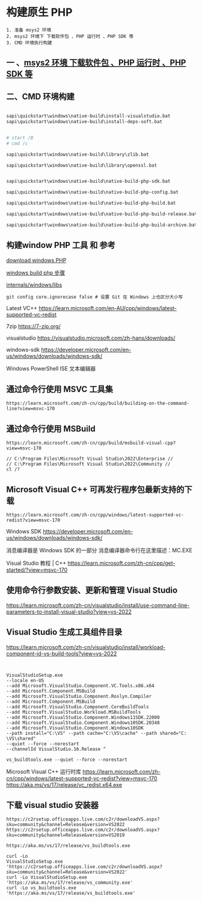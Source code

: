 # 构建原生 PHP

    1. 准备 msys2 环境
    2. msys2 环境下 下载软件包 、PHP 运行时 、PHP SDK 等
    3. CMD 环境执行构建

## 一 、[msys2 环境 下载软件包 、PHP 运行时 、PHP SDK 等 ](msys2/README.md)

## 二、CMD 环境构建

```bash

sapi\quickstart\windows\native-build\install-visualstudio.bat
sapi\quickstart\windows\native-build\install-deps-soft.bat


# start /B
# cmd /c

sapi\quickstart\windows\native-build\library\zlib.bat

sapi\quickstart\windows\native-build\library\openssl.bat


sapi\quickstart\windows\native-build\native-build-php-sdk.bat

sapi\quickstart\windows\native-build\native-build-php-config.bat

sapi\quickstart\windows\native-build\native-build-php-build.bat

sapi\quickstart\windows\native-build\native-build-php-build-release.bat

sapi\quickstart\windows\native-build\native-build-php-build-archive.bat


```

## 构建window  PHP 工具 和 参考

[ download windows PHP ](https://windows.php.net/download#php-8.2)

[windows build php 步骤](https://wiki.php.net/internals/windows/stepbystepbuild)

[internals/windows/libs](https://wiki.php.net/internals/windows/libs)

```shell
git config core.ignorecase false # 设置 Git 在 Windows 上也区分大小写
```

Latest VC++
https://learn.microsoft.com/en-AU/cpp/windows/latest-supported-vc-redist

7zip
https://7-zip.org/

visualstudio
https://visualstudio.microsoft.com/zh-hans/downloads/

windows-sdk
https://developer.microsoft.com/en-us/windows/downloads/windows-sdk/

Windows PowerShell ISE 文本编辑器

## 通过命令行使用 MSVC 工具集

    https://learn.microsoft.com/zh-cn/cpp/build/building-on-the-command-line?view=msvc-170

## 通过命令行使用 MSBuild

    https://learn.microsoft.com/zh-cn/cpp/build/msbuild-visual-cpp?view=msvc-170

    // C:\Program Files\Microsoft Visual Studio\2022\Enterprise //
    // C:\Program Files\Microsoft Visual Studio\2022\Community //
    cl /?

## Microsoft Visual C++ 可再发行程序包最新支持的下载

    https://learn.microsoft.com/zh-cn/cpp/windows/latest-supported-vc-redist?view=msvc-170

Windows SDK
https://developer.microsoft.com/en-us/windows/downloads/windows-sdk/

消息编译器是 Windows SDK 的一部分
消息编译器命令行在这里描述：MC.EXE

Visual Studio 教程 | C++
https://learn.microsoft.com/zh-cn/cpp/get-started/?view=msvc-170

## 使用命令行参数安装、更新和管理 Visual Studio

https://learn.microsoft.com/zh-cn/visualstudio/install/use-command-line-parameters-to-install-visual-studio?view=vs-2022

## Visual Studio 生成工具组件目录

https://learn.microsoft.com/zh-cn/visualstudio/install/workload-component-id-vs-build-tools?view=vs-2022

```shell


VisualStudioSetup.exe
--locale en-US
--add Microsoft.VisualStudio.Component.VC.Tools.x86.x64
--add Microsoft.Component.MSBuild
--add Microsoft.VisualStudio.Component.Roslyn.Compiler
--add Microsoft.Component.MSBuild
--add Microsoft.VisualStudio.Component.CoreBuildTools
--add Microsoft.VisualStudio.Workload.MSBuildTools
--add Microsoft.VisualStudio.Component.Windows11SDK.22000
--add Microsoft.VisualStudio.Component.Windows10SDK.20348
--add Microsoft.VisualStudio.Component.Windows10SDK
--path install="C:\VS" --path cache="C:\VS\cache" --path shared="C:
\VS\shared"
--quiet --force --norestart
--channelId VisualStudio.16.Release ^

vs_buildtools.exe --quiet --force --norestart

```

Microsoft Visual C++ 运行时库
https://learn.microsoft.com/zh-cn/cpp/windows/latest-supported-vc-redist?view=msvc-170
https://aka.ms/vs/17/release/vc_redist.x64.exe

## 下载 visual studio 安装器

    https://c2rsetup.officeapps.live.com/c2r/downloadVS.aspx?sku=community&channel=Release&version=VS2022
    https://c2rsetup.officeapps.live.com/c2r/downloadVS.aspx?sku=community&channel=Release&version=VS2019

    https://aka.ms/vs/17/release/vs_buildtools.exe

    curl -Lo
    VisualStudioSetup.exe 'https://c2rsetup.officeapps.live.com/c2r/downloadVS.aspx?sku=community&channel=Release&version=VS2022'
    curl -Lo VisualStudioSetup.exe 'https://aka.ms/vs/17/release/vs_community.exe'
    curl -Lo vs_buildtools.exe 'https://aka.ms/vs/17/release/vs_buildtools.exe'


